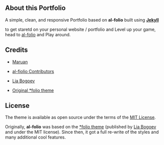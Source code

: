 ## About this Portfolio

A simple, clean, and responsive Portfolio based on **al-folio** built using **[Jekyll](https://jekyllrb.com/)**

to get staretd on your personal website / portfolio and Level up your game, head to [al-folio](https://github.com/alshedivat/al-folio/) and Play around.

## Credits

- [Maruan](https://github.com/alshedivat)

- [al-fiolio Contributors](https://github.com/alshedivat/al-folio/graphs/contributors)

- [Lia Bogoev](https://liabogoev.com)

- [Original \*folio theme](https://github.com/bogoli/-folio)

## License

The theme is available as open source under the terms of the [MIT License](https://github.com/alshedivat/al-folio/blob/master/LICENSE).

Originally, **al-folio** was based on the [\*folio theme](https://github.com/bogoli/-folio) (published by [Lia Bogoev](https://liabogoev.com) and under the MIT license).
Since then, it got a full re-write of the styles and many additional cool features.
